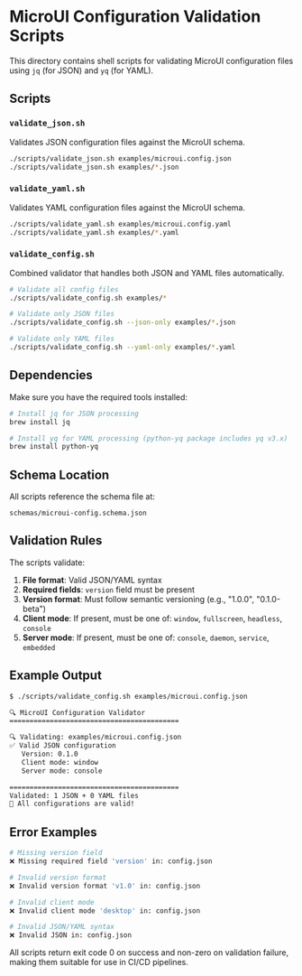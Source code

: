 # MicroUI Configuration Validation Scripts

This directory contains shell scripts for validating MicroUI configuration files using `jq` (for JSON) and `yq` (for YAML).

## Scripts

### `validate_json.sh`

Validates JSON configuration files against the MicroUI schema.

```bash
./scripts/validate_json.sh examples/microui.config.json
./scripts/validate_json.sh examples/*.json
```

### `validate_yaml.sh`

Validates YAML configuration files against the MicroUI schema.

```bash
./scripts/validate_yaml.sh examples/microui.config.yaml
./scripts/validate_yaml.sh examples/*.yaml
```

### `validate_config.sh`

Combined validator that handles both JSON and YAML files automatically.

```bash
# Validate all config files
./scripts/validate_config.sh examples/*

# Validate only JSON files
./scripts/validate_config.sh --json-only examples/*.json

# Validate only YAML files  
./scripts/validate_config.sh --yaml-only examples/*.yaml
```

## Dependencies

Make sure you have the required tools installed:

```bash
# Install jq for JSON processing
brew install jq

# Install yq for YAML processing (python-yq package includes yq v3.x)
brew install python-yq
```

## Schema Location

All scripts reference the schema file at:

```
schemas/microui-config.schema.json
```

## Validation Rules

The scripts validate:

1. **File format**: Valid JSON/YAML syntax
2. **Required fields**: `version` field must be present
3. **Version format**: Must follow semantic versioning (e.g., "1.0.0", "0.1.0-beta")
4. **Client mode**: If present, must be one of: `window`, `fullscreen`, `headless`, `console`
5. **Server mode**: If present, must be one of: `console`, `daemon`, `service`, `embedded`

## Example Output

```bash
$ ./scripts/validate_config.sh examples/microui.config.json

🔍 MicroUI Configuration Validator
==========================================

🔍 Validating: examples/microui.config.json
✅ Valid JSON configuration
   Version: 0.1.0
   Client mode: window
   Server mode: console

==========================================
Validated: 1 JSON + 0 YAML files
🎉 All configurations are valid!
```

## Error Examples

```bash
# Missing version field
❌ Missing required field 'version' in: config.json

# Invalid version format
❌ Invalid version format 'v1.0' in: config.json

# Invalid client mode
❌ Invalid client mode 'desktop' in: config.json

# Invalid JSON/YAML syntax
❌ Invalid JSON in: config.json
```

All scripts return exit code 0 on success and non-zero on validation failure, making them suitable for use in CI/CD pipelines.
